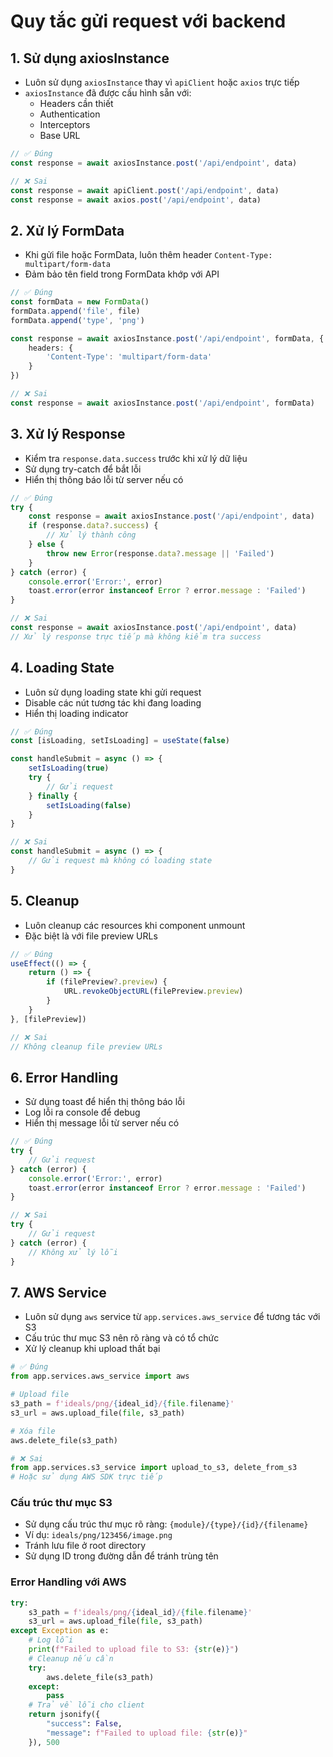 # Quy tắc gửi request với backend

## 1. Sử dụng axiosInstance
- Luôn sử dụng `axiosInstance` thay vì `apiClient` hoặc `axios` trực tiếp
- `axiosInstance` đã được cấu hình sẵn với:
  - Headers cần thiết
  - Authentication
  - Interceptors
  - Base URL

```typescript
// ✅ Đúng
const response = await axiosInstance.post('/api/endpoint', data)

// ❌ Sai
const response = await apiClient.post('/api/endpoint', data)
const response = await axios.post('/api/endpoint', data)
```

## 2. Xử lý FormData
- Khi gửi file hoặc FormData, luôn thêm header `Content-Type: multipart/form-data`
- Đảm bảo tên field trong FormData khớp với API

```typescript
// ✅ Đúng
const formData = new FormData()
formData.append('file', file)
formData.append('type', 'png')

const response = await axiosInstance.post('/api/endpoint', formData, {
    headers: {
        'Content-Type': 'multipart/form-data'
    }
})

// ❌ Sai
const response = await axiosInstance.post('/api/endpoint', formData)
```

## 3. Xử lý Response
- Kiểm tra `response.data.success` trước khi xử lý dữ liệu
- Sử dụng try-catch để bắt lỗi
- Hiển thị thông báo lỗi từ server nếu có

```typescript
// ✅ Đúng
try {
    const response = await axiosInstance.post('/api/endpoint', data)
    if (response.data?.success) {
        // Xử lý thành công
    } else {
        throw new Error(response.data?.message || 'Failed')
    }
} catch (error) {
    console.error('Error:', error)
    toast.error(error instanceof Error ? error.message : 'Failed')
}

// ❌ Sai
const response = await axiosInstance.post('/api/endpoint', data)
// Xử lý response trực tiếp mà không kiểm tra success
```

## 4. Loading State
- Luôn sử dụng loading state khi gửi request
- Disable các nút tương tác khi đang loading
- Hiển thị loading indicator

```typescript
// ✅ Đúng
const [isLoading, setIsLoading] = useState(false)

const handleSubmit = async () => {
    setIsLoading(true)
    try {
        // Gửi request
    } finally {
        setIsLoading(false)
    }
}

// ❌ Sai
const handleSubmit = async () => {
    // Gửi request mà không có loading state
}
```

## 5. Cleanup
- Luôn cleanup các resources khi component unmount
- Đặc biệt là với file preview URLs

```typescript
// ✅ Đúng
useEffect(() => {
    return () => {
        if (filePreview?.preview) {
            URL.revokeObjectURL(filePreview.preview)
        }
    }
}, [filePreview])

// ❌ Sai
// Không cleanup file preview URLs
```

## 6. Error Handling
- Sử dụng toast để hiển thị thông báo lỗi
- Log lỗi ra console để debug
- Hiển thị message lỗi từ server nếu có

```typescript
// ✅ Đúng
try {
    // Gửi request
} catch (error) {
    console.error('Error:', error)
    toast.error(error instanceof Error ? error.message : 'Failed')
}

// ❌ Sai
try {
    // Gửi request
} catch (error) {
    // Không xử lý lỗi
}
```

## 7. AWS Service
- Luôn sử dụng `aws` service từ `app.services.aws_service` để tương tác với S3
- Cấu trúc thư mục S3 nên rõ ràng và có tổ chức
- Xử lý cleanup khi upload thất bại

```python
# ✅ Đúng
from app.services.aws_service import aws

# Upload file
s3_path = f'ideals/png/{ideal_id}/{file.filename}'
s3_url = aws.upload_file(file, s3_path)

# Xóa file
aws.delete_file(s3_path)

# ❌ Sai
from app.services.s3_service import upload_to_s3, delete_from_s3
# Hoặc sử dụng AWS SDK trực tiếp
```

### Cấu trúc thư mục S3
- Sử dụng cấu trúc thư mục rõ ràng: `{module}/{type}/{id}/{filename}`
- Ví dụ: `ideals/png/123456/image.png`
- Tránh lưu file ở root directory
- Sử dụng ID trong đường dẫn để tránh trùng tên

### Error Handling với AWS
```python
try:
    s3_path = f'ideals/png/{ideal_id}/{file.filename}'
    s3_url = aws.upload_file(file, s3_path)
except Exception as e:
    # Log lỗi
    print(f"Failed to upload file to S3: {str(e)}")
    # Cleanup nếu cần
    try:
        aws.delete_file(s3_path)
    except:
        pass
    # Trả về lỗi cho client
    return jsonify({
        "success": False,
        "message": f"Failed to upload file: {str(e)}"
    }), 500
``` 